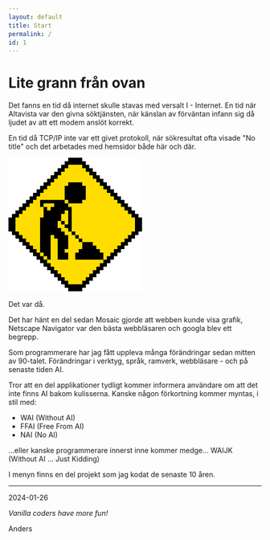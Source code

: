 ```yaml
---
layout: default
title: Start
permalink: /
id: 1
---
```


# Lite grann från ovan

Det fanns en tid då internet skulle stavas med versalt I - Internet. En tid när Altavista var den givna söktjänsten, när känslan av förväntan infann sig då ljudet av att ett modem anslöt korrekt.

En tid då TCP/IP inte var ett givet protokoll, när sökresultat ofta visade "No title" och det arbetades med hemsidor både här och där.

<img src="/images/under-construction.gif" class="keep thumb" alt="Under construction animaton">

Det var då. 

Det har hänt en del sedan Mosaic gjorde att webben kunde visa grafik, Netscape Navigator var den bästa webbläsaren och googla blev ett begrepp.

Som programmerare har jag fått uppleva många förändringar sedan mitten av 90-talet. Förändringar i verktyg, språk, ramverk, webbläsare - och på senaste tiden AI. 

Tror att en del applikationer tydligt kommer informera användare om att det inte finns AI bakom kulisserna. Kanske någon förkortning kommer myntas, i stil med:

- WAI (Without AI)
- FFAI (Free From AI)
- NAI (No AI)

...eller kanske programmerare innerst inne kommer medge... WAIJK 
(Without AI ... Just Kidding)

I menyn finns en del projekt som jag kodat de senaste 10 åren.

---

2024-01-26

*Vanilla coders have more fun!* 

Anders  
